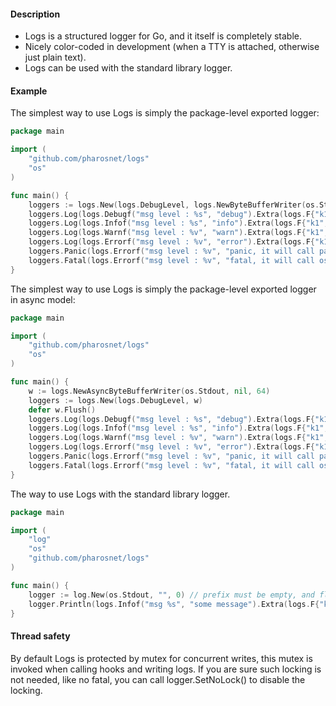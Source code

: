
#### Description
 
* Logs is a structured logger for Go, and it itself is completely stable.
* Nicely color-coded in development (when a TTY is attached, otherwise just
  plain text).
* Logs can be used with the standard library logger.

#### Example

The simplest way to use Logs is simply the package-level exported logger:
```go
package main

import (
	"github.com/pharosnet/logs"
	"os"
)

func main() {
	loggers := logs.New(logs.DebugLevel, logs.NewByteBufferWriter(os.Stdout, nil))
	loggers.Log(logs.Debugf("msg level : %s", "debug").Extra(logs.F{"k1", "v1"}, logs.F{"k2", 2}).TraceFileWithoutGoPath())
	loggers.Log(logs.Infof("msg level : %s", "info").Extra(logs.F{"k1", "v1"}, logs.F{"k2", 2}).Trace())
	loggers.Log(logs.Warnf("msg level : %v", "warn").Extra(logs.F{"k1", "v1"}, logs.F{"k2", 2}))
	loggers.Log(logs.Errorf("msg level : %v", "error").Extra(logs.F{"k1", "v1"}, logs.F{"k2", 2}).TraceFile())
	loggers.Panic(logs.Errorf("msg level : %v", "panic, it will call panic(logs.Element) and swap level with PanicLevel.").Extra(logs.F{"k1", "v1"}, logs.F{"k2", 2}))
	loggers.Fatal(logs.Errorf("msg level : %v", "fatal, it will call os.Exit(1) and swap level with FatalLevel.").Extra(logs.F{"k1", "v1"}, logs.F{"k2", 2}))
}

```

The simplest way to use Logs is simply the package-level exported logger in async model:
```go
package main

import (
	"github.com/pharosnet/logs"
	"os"
)

func main() {
    w := logs.NewAsyncByteBufferWriter(os.Stdout, nil, 64)
    loggers := logs.New(logs.DebugLevel, w)
    defer w.Flush()
    loggers.Log(logs.Debugf("msg level : %s", "debug").Extra(logs.F{"k1", "v1"}, logs.F{"k2", 2}).TraceFileWithoutGoPath())
    loggers.Log(logs.Infof("msg level : %s", "info").Extra(logs.F{"k1", "v1"}, logs.F{"k2", 2}).Trace())
    loggers.Log(logs.Warnf("msg level : %v", "warn").Extra(logs.F{"k1", "v1"}, logs.F{"k2", 2}))
    loggers.Log(logs.Errorf("msg level : %v", "error").Extra(logs.F{"k1", "v1"}, logs.F{"k2", 2}).TraceFile())
    loggers.Panic(logs.Errorf("msg level : %v", "panic, it will call panic(logs.Element) and swap level with PanicLevel.").Extra(logs.F{"k1", "v1"}, logs.F{"k2", 2}))
    loggers.Fatal(logs.Errorf("msg level : %v", "fatal, it will call os.Exit(1) and swap level with FatalLevel.").Extra(logs.F{"k1", "v1"}, logs.F{"k2", 2}))
}

```

The way to use Logs with the standard library logger.

```go
package main

import (
    "log"
    "os"
    "github.com/pharosnet/logs"
)

func main() {
    logger := log.New(os.Stdout, "", 0) // prefix must be empty, and flag must be zero. in future, prefix and flag can be used.
    logger.Println(logs.Infof("msg %s", "some message").Extra(logs.F{"k1", "v1"}, logs.F{"k2", 2}).TraceFile())
}

```

#### Thread safety

By default Logs is protected by mutex for concurrent writes, this mutex is invoked when calling hooks and writing logs.
If you are sure such locking is not needed, like no fatal, you can call logger.SetNoLock() to disable the locking.

